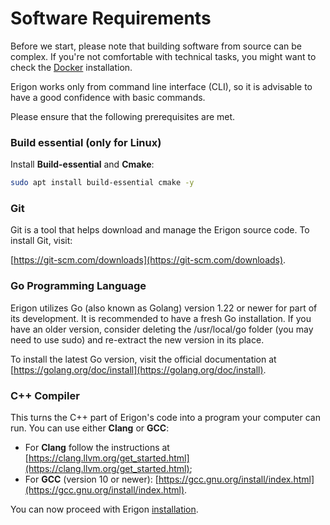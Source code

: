 # Software Requirements

Before we start, please note that building software from source can be complex. If you're not comfortable with technical tasks, you might want to check the [Docker](/installation/docker.md) installation.

Erigon works only from command line interface (CLI), so it is advisable to have a good confidence with basic commands.

Please ensure that the following prerequisites are met.

### Build essential (only for Linux)

Install **Build-essential** and **Cmake**:

```bash
sudo apt install build-essential cmake -y
```

### Git

Git is a tool that helps download and manage the Erigon source code. To install Git, visit:

[https://git-scm.com/downloads](https://git-scm.com/downloads).


### Go Programming Language

Erigon utilizes Go (also known as Golang) version 1.22 or newer for part of its development. It is recommended to have a fresh Go installation. If you have an older version, consider deleting the /usr/local/go folder (you may need to use sudo) and re-extract the new version in its place.

To install the latest Go version, visit the official documentation at [https://golang.org/doc/install](https://golang.org/doc/install).

### C++ Compiler

This turns the C++ part of Erigon's code into a program your computer can run. You can use either **Clang** or **GCC**:

- For **Clang** follow the instructions at [https://clang.llvm.org/get_started.html](https://clang.llvm.org/get_started.html);
- For **GCC** (version 10 or newer): [https://gcc.gnu.org/install/index.html](https://gcc.gnu.org/install/index.html).

You can now proceed with Erigon [installation](/installation.md).